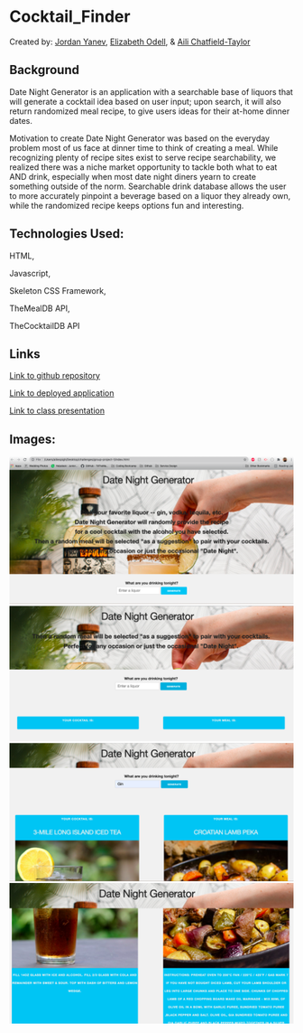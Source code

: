 # Cocktail_Finder

Created by: [Jordan Yanev](https://github.com/jyanev01), [Elizabeth Odell](https://github.com/elizabethodell), & [Aili Chatfield-Taylor](https://github.com/ailict)

## Background
Date Night Generator is an application with a searchable base of liquors that will generate a cocktail idea based on user input; upon search, it will also return randomized meal recipe, to give users ideas for their at-home dinner dates.  

Motivation to create Date Night Generator was based on the everyday problem most of us face at dinner time to think of creating a meal. While recognizing plenty of recipe sites exist to serve recipe searchability, we realized there was a niche market opportunity to tackle both what to eat AND drink, especially when most date night diners yearn to create something outside of the norm. Searchable drink database allows the user to more accurately pinpoint a beverage based on a liquor they already own, while the randomized recipe keeps options fun and interesting. 

## Technologies Used:

HTML,

Javascript,

Skeleton CSS Framework,

TheMealDB API,

TheCocktailDB API 

## Links

[Link to github repository](https://github.com/jyanev01/Cocktail_Finder)

[Link to deployed application](https://jyanev01.github.io/Cocktail_Finder/)

[Link to class presentation](https://docs.google.com/presentation/d/1p68AiGmVcEqbAGgg3e8p6IZrfnZvDJHxR5sicG-vH5w/edit?usp=sharing)


## Images:
<img src="./assets/images/deployed1.png">
<img src="./assets/images/deployed2.png">
<img src="./assets/images/deployed3.png">
<img src="./assets/images/deployed4.png">